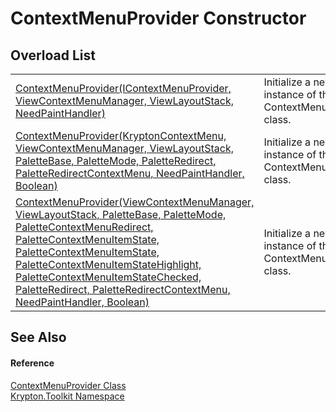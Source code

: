 # ContextMenuProvider Constructor


## Overload List
<table>
<tr>
<td><a href="1e0b888e-317e-8371-6a9b-a9cdbed2dd95.md">ContextMenuProvider(IContextMenuProvider, ViewContextMenuManager, ViewLayoutStack, NeedPaintHandler)</a></td>
<td>Initialize a new instance of the ContextMenuProvider class.</td></tr>
<tr>
<td><a href="fcfd6393-47ec-4714-9ba5-dc37ff56e695.md">ContextMenuProvider(KryptonContextMenu, ViewContextMenuManager, ViewLayoutStack, PaletteBase, PaletteMode, PaletteRedirect, PaletteRedirectContextMenu, NeedPaintHandler, Boolean)</a></td>
<td>Initialize a new instance of the ContextMenuProvider class.</td></tr>
<tr>
<td><a href="c90abe1c-f4ce-c98e-3fce-5dcf0a1333e8.md">ContextMenuProvider(ViewContextMenuManager, ViewLayoutStack, PaletteBase, PaletteMode, PaletteContextMenuRedirect, PaletteContextMenuItemState, PaletteContextMenuItemState, PaletteContextMenuItemStateHighlight, PaletteContextMenuItemStateChecked, PaletteRedirect, PaletteRedirectContextMenu, NeedPaintHandler, Boolean)</a></td>
<td>Initialize a new instance of the ContextMenuProvider class.</td></tr>
</table>

## See Also


#### Reference
<a href="1bdd5154-fb29-6360-fee9-cfdf41d2214c.md">ContextMenuProvider Class</a>  
<a href="79d2eac2-21f4-54ff-7552-b20c33c30600.md">Krypton.Toolkit Namespace</a>  

